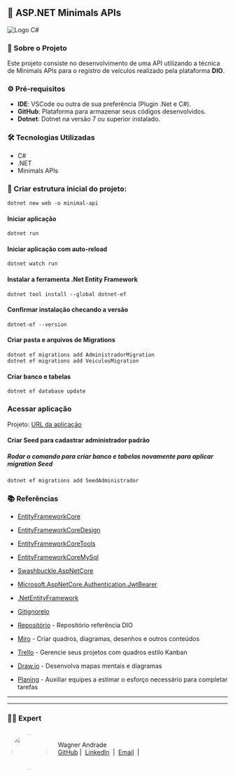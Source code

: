 ## 🌟 ASP.NET Minimals APIs

![Logo C#](https://learn.microsoft.com/pt-br/training/achievements/get-started-c-sharp-part-1.svg)


### 📃 Sobre o Projeto

Este projeto consiste no desenvolvimento de uma API utilizando a técnica de Minimals APIs para o registro de veículos realizado pela plataforma **DIO**.

### ⚙️ Pré-requisitos

- **IDE**: VSCode ou outra de sua preferência (Plugin .Net e C#).
- **GitHub**: Plataforma para armazenar seus códigos desenvolvidos.
- **Dotnet**: Dotnet na versão 7 ou superior instalado.

### 🛠️ Tecnologias Utilizadas

- C#
- .NET
- Minimals APIs

### 🚀 Criar estrutura inicial do projeto: 

    dotnet new web -o minimal-api

#### Iniciar aplicação 

    dotnet run

#### Iniciar aplicação com auto-reload

    dotnet watch run

#### Instalar a ferramenta .Net Entity Framework
    
    dotnet tool install --global dotnet-ef

#### Confirmar instalação checando a versão

    dotnet-ef --version

#### Criar pasta e arquivos de Migrations

    dotnet ef migrations add AdministradorMigration
    dotnet ef migrations add VeiculosMigration


#### Criar banco e tabelas

    dotnet ef database update

### Acessar aplicação

Projeto: [URL da aplicação](http://localhost:5096/)

#### Criar Seed para cadastrar administrador padrão 
##### Rodar o comando para criar banco e tabelas novamente para aplicar migration Seed

    dotnet ef migrations add SeedAdministrador

### 📚 Referências

- [EntityFrameworkCore](https://www.nuget.org/packages/Microsoft.EntityFrameworkCore/9.0.7)
- [EntityFrameworkCoreDesign](https://www.nuget.org/packages/Microsoft.EntityFrameworkCore.Design/9.0.7)
- [EntityFrameworkCoreTools](https://www.nuget.org/packages/Microsoft.EntityFrameworkCore.Tools/9.0.7)
- [EntityFrameworkCoreMySql](https://www.nuget.org/packages/Pomelo.EntityFrameworkCore.MySql/9.0.0-preview.3.efcore.9.0.0)
- [Swashbuckle.AspNetCore](https://www.nuget.org/packages/Swashbuckle.AspNetCore)
- [Microsoft.AspNetCore.Authentication.JwtBearer](https://www.nuget.org/packages/Microsoft.AspNetCore.Authentication.JwtBearer/7.0.14)
- [.NetEntityFramework](https://learn.microsoft.com/en-us/ef/core/cli/dotnet)


- [GitignoreIo](https://www.toptal.com/developers/gitignore)
- [Repositório](https://github.com/digitalinnovationone/minimal-api) - Repositório referência DIO
- [Miro](https://miro.com/pt/) - Criar quadros, diagramas, desenhos e outros conteúdos
- [Trello](https://www.trello.com/) - Gerencie seus projetos com quadros estilo Kanban
- [Draw.io](https://www.draw.io/) - Desenvolva mapas mentais e diagramas
- [Planing](https://planningpokeronline.com/) - Auxiliar equipes a estimar o esforço necessário para completar tarefas


---
---

### 👨‍💻 Expert

<p>
<img 
      align="left" 
      style="margin: 10px; width: 80px; border-radius: 50%;" 
      src="https://avatars.githubusercontent.com/u/52001930?s=400&u=fb999c966c5c652a8357cbede4b1112e79cbfe18&v=4" 
/>
    <p style="padding-top:25px">&nbsp&nbsp&nbsp Wagner Andrade<br>
    &nbsp&nbsp&nbsp
    <a href="https://github.com/wsawebmaster">
    GitHub</a>&nbsp;|&nbsp;
    <a href="https://www.linkedin.com/in/
wsawebmaster">LinkedIn</a>
&nbsp;|&nbsp;
<a href="mailto:wsawebmaster@yahoo.com.br">
    Email</a>
  &nbsp;|&nbsp;
</p>
</p>